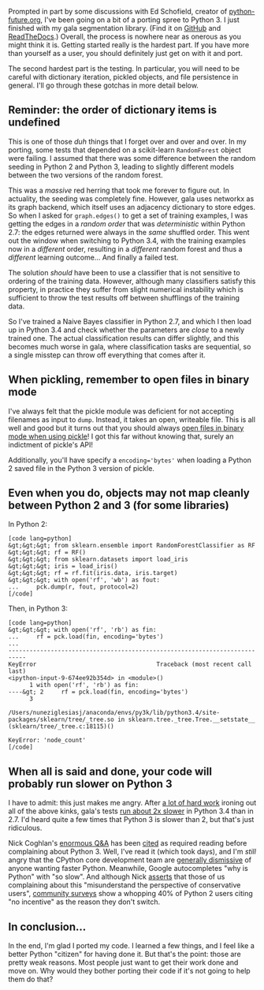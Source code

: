 <!--
.. title: Experiences porting a medium-sized library from Python 2 to 3
.. slug: experiences-porting-a-medium-sized-library-from-python-2-to-3
.. date: 2015-03-08 23:33:34
.. tags: Planet SciPy,programming,Python
.. category: 
.. link: 
.. description: 
.. type: text
.. has_math: no
.. status: published
.. wp-status: publish
-->

<html><body><p>Prompted in part by some discussions with Ed Schofield, creator of <a href="http://python-future.org">python-future.org</a>, I've been going on a bit of a porting spree to Python 3. I just finished with my gala segmentation library. (Find it on <a href="https://github.com/janelia-flyem/gala">GitHub</a> and <a href="http://gala.readthedocs.org">ReadTheDocs</a>.) Overall, the process is nowhere near as onerous as you might think it is. Getting started really is the hardest part. If you have more than yourself as a user, you should definitely just get on with it and port.

The second hardest part is the testing. In particular, you will need to be careful with dictionary iteration, pickled objects, and file persistence in general. I'll go through these gotchas in more detail below.

</p><h2>Reminder: the order of dictionary items is undefined</h2>

This is one of those <em>duh</em> things that I forget over and over and over. In my porting, some tests that depended on a scikit-learn <code>RandomForest</code> object were failing. I assumed that there was some difference between the random seeding in Python 2 and Python 3, leading to slightly different models between the two versions of the random forest.

This was a <em>massive</em> red herring that took me forever to figure out. In actuality, the seeding was completely fine. However, gala uses networkx as its graph backend, which itself uses an adjacency dictionary to store edges. So when I asked for <code>graph.edges()</code> to get a set of training examples, I was getting the edges in a <em>random order</em> that was <em>deterministic</em> within Python 2.7: the edges returned were always in the <em>same</em> shuffled order. This went out the window when switching to Python 3.4, with the training examples now in a <em>different</em> order, resulting in a <em>different</em> random forest and thus a <em>different</em> learning outcome... And finally a failed test.

The solution <em>should</em> have been to use a classifier that is not sensitive to ordering of the training data. However, although many classifiers satisfy this property, in practice they suffer from slight numerical instability which is sufficient to throw the test results off between shufflings of the training data.

So I've trained a Naive Bayes classifier in Python 2.7, and which I then load up in Python 3.4 and check whether the parameters are <em>close</em> to a newly trained one. The actual classification results can differ slightly, and this becomes much worse in gala, where classification tasks are sequential, so a single misstep can throw off everything that comes after it.

<h2>When pickling, remember to open files in binary mode</h2>

I've always felt that the pickle module was deficient for not accepting filenames as input to <code>dump</code>. Instead, it takes an open, writeable file. This is all well and good but it turns out that you should always <a href="http://www.diveintopython3.net/serializing.html">open files in binary mode when using pickle</a>! I got this far without knowing that, surely an indictment of pickle's API!

Additionally, you'll have specify a <code>encoding='bytes'</code> when loading a Python 2 saved file in the Python 3 version of pickle.

<h2>Even when you do, objects may not map cleanly between Python 2 and 3 (for some libraries)</h2>

In Python 2:

```
[code lang=python]
&gt;&gt;&gt; from sklearn.ensemble import RandomForestClassifier as RF
&gt;&gt;&gt; rf = RF()
&gt;&gt;&gt; from sklearn.datasets import load_iris
&gt;&gt;&gt; iris = load_iris()
&gt;&gt;&gt; rf = rf.fit(iris.data, iris.target)
&gt;&gt;&gt; with open('rf', 'wb') as fout:
...     pck.dump(r, fout, protocol=2)
[/code]
```

Then, in Python 3:

```
[code lang=python]
&gt;&gt;&gt; with open('rf', 'rb') as fin:
...     rf = pck.load(fin, encoding='bytes')
... 
---------------------------------------------------------------------------
KeyError                                  Traceback (most recent call last)
<ipython-input-9-674ee92b354d> in <module>()
      1 with open('rf', 'rb') as fin:
----&gt; 2     rf = pck.load(fin, encoding='bytes')
      3 

/Users/nuneziglesiasj/anaconda/envs/py3k/lib/python3.4/site-packages/sklearn/tree/_tree.so in sklearn.tree._tree.Tree.__setstate__ (sklearn/tree/_tree.c:18115)()

KeyError: 'node_count'
[/code]
```

<h2>When all is said and done, your code will probably run slower on Python 3</h2>

I have to admit: this just makes me angry. After <a href="https://github.com/janelia-flyem/gala/pull/39">a lot of hard work</a> ironing out all of the above kinks, gala's tests <a href="https://travis-ci.org/janelia-flyem/gala">run about 2x slower</a> in Python 3.4 than in 2.7. I'd heard quite a few times that Python 3 is slower than 2, but that's just ridiculous.

Nick Coghlan's <a href="http://python-notes.curiousefficiency.org/en/latest/python3/questions_and_answers.html">enormous Q&amp;A</a> has been <a href="http://sealedabstract.com/rants/python-3-is-fine/">cited</a> as required reading before complaining about Python 3. Well, I've read it (which took days), and I'm <em>still</em> angry that the CPython core development team are <a href="http://python-notes.curiousefficiency.org/en/latest/python3/questions_and_answers.html#why-doesn-t-this-limitation-really-bother-the-core-development-team">generally dismissive</a> of anyone wanting faster Python. Meanwhile, Google autocompletes "why is Python" with "so slow". And although Nick <a href="http://python-notes.curiousefficiency.org/en/latest/python3/questions_and_answers.html#what-about-insert-other-shiny-new-feature-here">asserts</a> that those of us complaining about this "misunderstand the perspective of conservative users", <a href="http://www.randalolson.com/2015/01/30/python-usage-survey-2014/">community surveys</a> show a whopping 40% of Python 2 users citing "no incentive" as the reason they don't switch.

<h2>In conclusion...</h2>

In the end, I'm glad I ported my code. I learned a few things, and I feel like a better Python "citizen" for having done it. But that's the point: those are pretty weak reasons. Most people just want to get their work done and move on. Why would they bother porting their code if it's not going to help them do that?</module></ipython-input-9-674ee92b354d></body></html>
